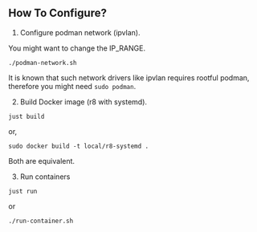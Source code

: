 ## How To Configure?

1. Configure podman network (ipvlan).

You might want to change the IP_RANGE.

```
./podman-network.sh
```

It is known that such network drivers like ipvlan requires rootful podman, therefore you might need `sudo podman`.

2. Build Docker image (r8 with systemd).

```
just build
```

or,

```
sudo docker build -t local/r8-systemd .
```

Both are equivalent.

3. Run containers

```
just run
```

or

```
./run-container.sh
```
